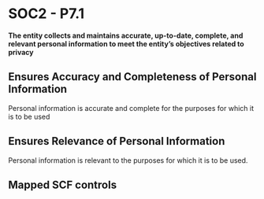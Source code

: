 # SOC2 - P7.1
**The entity collects and maintains accurate, up-to-date, complete, and relevant personal information to meet the entity’s objectives related to privacy**
## Ensures Accuracy and Completeness of Personal Information
Personal information is accurate and complete for the purposes for which it is to be used
## Ensures Relevance of Personal Information
Personal information is relevant to the purposes for which it is to be used.
## Mapped SCF controls